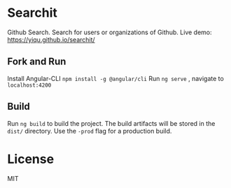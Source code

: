 # Searchit

Github Search. Search for users or organizations of Github. Live demo: https://yiqu.github.io/searchit/

## Fork and Run

Install Angular-CLI `npm install -g @angular/cli`
Run `ng serve` , navigate to `localhost:4200`

## Build

Run `ng build` to build the project. The build artifacts will be stored in the `dist/` directory. Use the `-prod` flag for a production build.

# License

MIT

